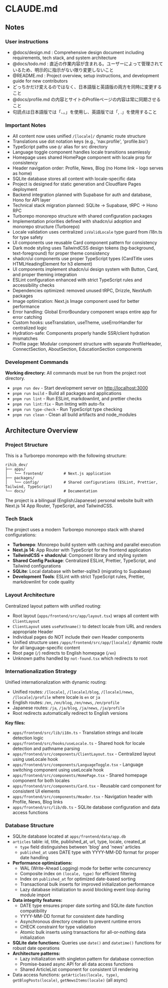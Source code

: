 # CLAUDE.md

## Notes

### User instructions

- @docs/design.md : Comprehensive design document including requirements, tech stack, and system architecture
- @docs/todo.md : 直近の作業内容が含まれる。ユーザーによって管理されているため、明示的に指示がない限り変更しないこと
- @README.md : Project overview, setup instructions, and development guide for new contributors
- どっちかだけ変えるのではなく、日本語版と英語版の両方を同時に変更すること
- @docs/profile.md の内容とサイトのProfileページの内容は常に同期させること
- 句読点は日本語版では「、。」を使用し、英語版では「, .」を使用すること

### Important Notes

- All content now uses unified `/[locale]/` dynamic route structure
- Translations use dot notation keys (e.g., 'nav.profile', 'profile.bio')
- TypeScript paths use `@/` alias for src directory
- Language toggle component handles locale transitions seamlessly
- Homepage uses shared HomePage component with locale prop for consistency
- Header navigation order: Profile, News, Blog (no Home link - logo serves as home)
- SQLite database stores all content with locale-specific data
- Project is designed for static generation and Cloudflare Pages deployment
- Backend integration planned with Supabase for auth and database, Hono for API layer
- Technical stack migration planned: SQLite → Supabase, tRPC → Hono RPC
- Turborepo monorepo structure with shared configuration packages
- Implementation priorities defined with shadcn/ui adoption and monorepo structure (Turborepo)
- Locale validation uses centralized `isValidLocale` type guard from i18n.ts for type safety
- UI components use reusable Card component pattern for consistency
- Dark mode styling uses TailwindCSS design tokens (bg-background, text-foreground) for proper theme consistency
- shadcn/ui components use proper TypeScript types (CardTitle uses HTMLHeadingElement for h3 element)
- UI components implement shadcn/ui design system with Button, Card, and proper theming integration
- ESLint configuration enhanced with strict TypeScript rules and accessibility checks
- Dependencies optimized: removed unused tRPC, Drizzle, NextAuth packages
- Image optimization: Next.js Image component used for better performance
- Error handling: Global ErrorBoundary component wraps entire app for error catching
- Custom hooks: useTranslation, useTheme, useErrorHandler for centralized logic
- Hydration-safe: Components properly handle SSR/client hydration mismatches
- Profile page: Modular component structure with separate ProfileHeader, ConnectSection, AboutSection, EducationSection components

### Development Commands

**Working directory:** All commands must be run from the project root directory.

- `pnpm run dev` - Start development server on <http://localhost:3000>
- `pnpm run build` - Build all packages and applications
- `pnpm run lint` - Run ESLint, markdownlint, and prettier checks
- `pnpm run lint:fix` - Run linting with auto-fix
- `pnpm run type-check` - Run TypeScript type checking
- `pnpm run clean` - Clean all build artifacts and node_modules

## Architecture Overview

### Project Structure

This is a Turborepo monorepo with the following structure:

```text
rihib_dev/
├── apps/
│   └── frontend/         # Next.js application
├── packages/
│   └── config/           # Shared configurations (ESLint, Prettier, Tailwind, TypeScript)
└── docs/                 # Documentation
```

The project is a bilingual (English/Japanese) personal website built with Next.js 14 App Router, TypeScript, and TailwindCSS.

### Tech Stack

The project uses a modern Turborepo monorepo stack with shared configurations:

- **Turborepo**: Monorepo build system with caching and parallel execution
- **Next.js 14**: App Router with TypeScript for the frontend application
- **TailwindCSS + shadcn/ui**: Component library and styling system
- **Shared Config Package**: Centralized ESLint, Prettier, TypeScript, and Tailwind configurations
- **SQLite**: Local database with better-sqlite3 (migrating to Supabase)
- **Development Tools**: ESLint with strict TypeScript rules, Prettier, markdownlint for code quality

### Layout Architecture

Centralized layout pattern with unified routing:

- Root layout (`apps/frontend/src/app/layout.tsx`) wraps all content with `ClientLayout`
- `ClientLayout` uses `usePathname()` to detect locale from URL and renders appropriate Header
- Individual pages do NOT include their own Header components
- Unified structure uses `/apps/frontend/src/app/[locale]/` dynamic route for all language-specific content
- Root page (`/`) redirects to English homepage (`/en`)
- Unknown paths handled by `not-found.tsx` which redirects to root

### Internationalization Strategy

Unified internationalization with dynamic routing:

- Unified routes: `/[locale]`, `/[locale]/blog`, `/[locale]/news`, `/[locale]/profile` where locale is `en` or `ja`
- English routes: `/en`, `/en/blog`, `/en/news`, `/en/profile`
- Japanese routes: `/ja`, `/ja/blog`, `/ja/news`, `/ja/profile`
- Root redirects automatically redirect to English versions

**Key files:**

- `apps/frontend/src/lib/i18n.ts` - Translation strings and locale detection logic
- `apps/frontend/src/hooks/useLocale.ts` - Shared hook for locale detection and pathname parsing
- `apps/frontend/src/components/ClientLayout.tsx` - Centralized layout using useLocale hook
- `apps/frontend/src/components/LanguageToggle.tsx` - Language switching component using useLocale hook
- `apps/frontend/src/components/HomePage.tsx` - Shared homepage component for both locales
- `apps/frontend/src/components/Card.tsx` - Reusable card component for consistent UI elements
- `apps/frontend/src/components/Header.tsx` - Navigation header with Profile, News, Blog links
- `apps/frontend/src/lib/db.ts` - SQLite database configuration and data access functions

### Database Structure

- SQLite database located at `apps/frontend/data/app.db`
- `articles` table: id, title, published_at, url, type, locale, created_at
  - `type` field distinguishes between 'blog' and 'news' articles
  - `published_at` uses DATE type with YYYY-MM-DD format for proper date handling
- **Performance optimizations:**
  - WAL (Write-Ahead Logging) mode for better write concurrency
  - Composite index on `(locale, type)` for efficient filtering
  - Index on `published_at` for optimized date-based sorting
  - Transactional bulk inserts for improved initialization performance
  - Lazy database initialization to avoid blocking event loop during module import
- **Data integrity features:**
  - DATE type ensures proper date sorting and SQLite date function compatibility
  - YYYY-MM-DD format for consistent date handling
  - Asynchronous directory creation to prevent runtime errors
  - CHECK constraint for type validation
  - Atomic bulk inserts using transactions for all-or-nothing data initialization
- **SQLite date functions:** Queries use `date()` and `datetime()` functions for robust date operations
- **Architecture patterns:**
  - Lazy initialization with singleton pattern for database connection
  - Promise-based async API for all data access functions
  - Shared ArticleList component for consistent UI rendering
- Data access functions: `getArticles(locale, type)`, `getBlogPosts(locale)`, `getNewsItems(locale)` (all async)
